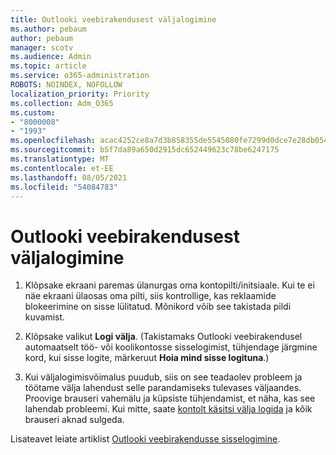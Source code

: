 ```yaml
---
title: Outlooki veebirakendusest väljalogimine
ms.author: pebaum
author: pebaum
manager: scotv
ms.audience: Admin
ms.topic: article
ms.service: o365-administration
ROBOTS: NOINDEX, NOFOLLOW
localization_priority: Priority
ms.collection: Adm_O365
ms.custom:
- "8000008"
- "1993"
ms.openlocfilehash: acac4252ce8a7d3b858355de5545080fe7299d0dce7e28db05436e2b06e8c3f6
ms.sourcegitcommit: b5f7da89a650d2915dc652449623c78be6247175
ms.translationtype: MT
ms.contentlocale: et-EE
ms.lasthandoff: 08/05/2021
ms.locfileid: "54084783"
---
```

# <a name="sign-out-of-outlook-on-the-web"></a>Outlooki veebirakendusest väljalogimine

1. Klõpsake ekraani paremas ülanurgas oma kontopilti/initsiaale. Kui te ei näe ekraani ülaosas oma pilti, siis kontrollige, kas reklaamide blokeerimine on sisse lülitatud. Mõnikord võib see takistada pildi kuvamist.

2. Klõpsake valikut **Logi välja**. (Takistamaks Outlooki veebirakendusel automaatselt töö- või koolikontosse sisselogimist, tühjendage järgmine kord, kui sisse logite, märkeruut **Hoia mind sisse logituna**.)

3. Kui väljalogimisvõimalus puudub, siis on see teadaolev probleem ja töötame välja lahendust selle parandamiseks tulevases väljaandes.  Proovige brauseri vahemälu ja küpsiste tühjendamist, et näha, kas see lahendab probleemi.  Kui mitte, saate [kontolt käsitsi välja logida](https://login.live.com/logout.srf) ja kõik brauseri aknad sulgeda.

Lisateavet leiate artiklist [Outlooki veebirakendusse sisselogimine](https://support.office.com/article/how-to-sign-in-to-outlook-on-the-web-763fab4d-0138-4814-b450-37fc286bcb79).
